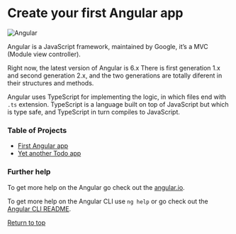 # Create your first Angular app

![Angular](https://cdn-images-1.medium.com/max/184/1*nbJ41jD1-r2Oe6FsLjKaOg@2x.png)

Angular is a JavaScript framework, maintained by Google, it’s a MVC (Module view controller).

Right now, the latest version of Angular is 6.x There is first generation 1.x and second generation 2.x, and the two generations are totally diferent in their structures and methods.

Angular uses TypeScript for implementing the logic, in which files end with `.ts` extension. TypeScript is a language built on top of JavaScript but which is type safe, and TypeScript in turn compiles to JavaScript.

### Table of Projects
- [First Angular app](./simple-angular-app/README.md)
- [Yet another Todo app](./todo-app/README.md)

### Further help
To get more help on the Angular go check out the [angular.io](https://angular.io/).

To get more help on the Angular CLI use `ng help` or go check out the [Angular CLI README](https://github.com/angular/angular-cli/blob/master/README.md).

[Return to top](#create-your-first-angular-app)
